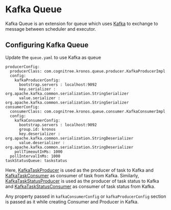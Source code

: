 # Kafka Queue

Kafka Queue is an extension for queue which uses [Kafka](http://kafka.apache.org) to exchange to message between scheduler and executor.

## Configuring Kafka Queue

Update the `queue.yaml` to use Kafka as queue
```
producerConfig:
  producerClass: com.cognitree.kronos.queue.producer.KafkaProducerImpl
  config:
    kafkaProducerConfig:
      bootstrap.servers : localhost:9092
      key.serializer : org.apache.kafka.common.serialization.StringSerializer
      value.serializer : org.apache.kafka.common.serialization.StringSerializer
consumerConfig:
  consumerClass: com.cognitree.kronos.queue.consumer.KafkaConsumerImpl
  config:
    kafkaConsumerConfig:
      bootstrap.servers : localhost:9092
      group.id: kronos
      key.deserializer : org.apache.kafka.common.serialization.StringDeserializer
      value.deserializer : org.apache.kafka.common.serialization.StringDeserializer
    pollTimeoutInMs: 1000
  pollIntervalInMs: 1000
taskStatusQueue: taskstatus
```

Here, [KafkaTaskProducer](src/main/java/com/cognitree/kronos/queue/producer/KafkaTaskProducer.java) is used as the producer of task to Kafka and [KafkaTaskConsumer](src/main/java/com/cognitree/kronos/queue/consumer/KafkaTaskConsumer.java) as consumer of task from Kafka. Similarly, [KafkaTaskStatusProducer](src/main/java/com/cognitree/kronos/queue/producer/KafkaTaskStatusProducer.java) is used as the producer of task status to Kafka and [KafkaTaskStatusConsumer](src/main/java/com/cognitree/kronos/queue/consumer/KafkaTaskStatusConsumer.java) as consumer of task status from Kafka.

Any property passed in `kafkaConsumerConfig` or `kafkaProducerConfig` section is passed as it while creating Consumer and Producer in Kafka.
